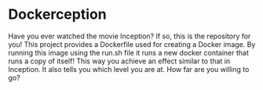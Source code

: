 # Dockerception
Have you ever watched the movie Inception? If so, this is the repository for you! This project provides a Dockerfile used for creating a Docker image. By running this image using the run.sh file it runs a new docker container that runs a copy of itself! This way you achieve an effect similar to that in Inception. It also tells you which level you are at. How far are you willing to go?
